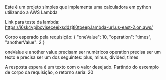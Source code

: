Este é um projeto simples que implementa uma calculadora em python utilizando a AWS Lambda

Link para teste da lambda: https://i6sk4vpjbcviseceejxsddzjti0toeep.lambda-url.us-east-2.on.aws/

Corpo esperado pela requisição:
{
    "oneValue": 10,
    "operation": "times",
    "anotherValue": 2
}

oneValue e another value precisam ser numéricos
operation precisa ser um texto e precisa ser um dos seguintes: plus, minus, divided, times

A resposta espera é um texto com o valor desejado. Partindo do esxemplo de corpo da requisição, o retorno seria: 20
